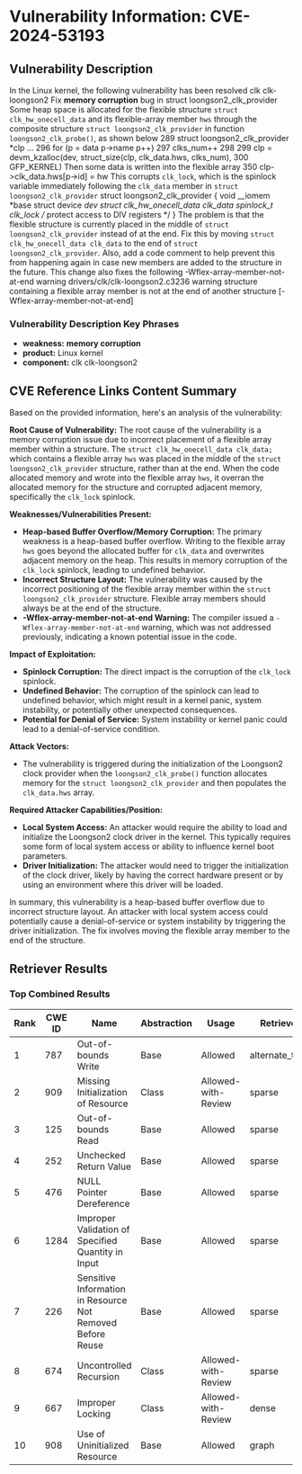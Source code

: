 # Vulnerability Information: CVE-2024-53193

## Vulnerability Description
In the Linux kernel, the following vulnerability has been resolved clk clk-loongson2 Fix **memory corruption** bug in struct loongson2_clk_provider Some heap space is allocated for the flexible structure `struct clk_hw_onecell_data` and its flexible-array member `hws` through the composite structure `struct loongson2_clk_provider` in function `loongson2_clk_probe()`, as shown below 289 struct loongson2_clk_provider *clp ... 296 for (p = data p->name p++) 297 clks_num++ 298 299 clp = devm_kzalloc(dev, struct_size(clp, clk_data.hws, clks_num), 300 GFP_KERNEL) Then some data is written into the flexible array 350 clp->clk_data.hws[p->id] = hw This corrupts `clk_lock`, which is the spinlock variable immediately following the `clk_data` member in `struct loongson2_clk_provider` struct loongson2_clk_provider { void __iomem *base struct device *dev struct clk_hw_onecell_data clk_data spinlock_t clk_lock /* protect access to DIV registers */ } The problem is that the flexible structure is currently placed in the middle of `struct loongson2_clk_provider` instead of at the end. Fix this by moving `struct clk_hw_onecell_data clk_data` to the end of `struct loongson2_clk_provider`. Also, add a code comment to help prevent this from happening again in case new members are added to the structure in the future. This change also fixes the following -Wflex-array-member-not-at-end warning drivers/clk/clk-loongson2.c3236 warning structure containing a flexible array member is not at the end of another structure [-Wflex-array-member-not-at-end]

### Vulnerability Description Key Phrases
- **weakness:** **memory corruption**
- **product:** Linux kernel
- **component:** clk clk-loongson2

## CVE Reference Links Content Summary
Based on the provided information, here's an analysis of the vulnerability:

**Root Cause of Vulnerability:**
The root cause of the vulnerability is a memory corruption issue due to incorrect placement of a flexible array member within a structure. The `struct clk_hw_onecell_data clk_data;` which contains a flexible array `hws` was placed in the middle of the `struct loongson2_clk_provider` structure, rather than at the end. When the code allocated memory and wrote into the flexible array `hws`, it overran the allocated memory for the structure and corrupted adjacent memory, specifically the `clk_lock` spinlock.

**Weaknesses/Vulnerabilities Present:**
- **Heap-based Buffer Overflow/Memory Corruption:** The primary weakness is a heap-based buffer overflow. Writing to the flexible array `hws` goes beyond the allocated buffer for `clk_data` and overwrites adjacent memory on the heap. This results in memory corruption of the `clk_lock` spinlock, leading to undefined behavior.
- **Incorrect Structure Layout:** The vulnerability was caused by the incorrect positioning of the flexible array member within the `struct loongson2_clk_provider` structure. Flexible array members should always be at the end of the structure.
- **-Wflex-array-member-not-at-end Warning:**  The compiler issued a `-Wflex-array-member-not-at-end` warning, which was not addressed previously, indicating a known potential issue in the code.

**Impact of Exploitation:**
- **Spinlock Corruption:** The direct impact is the corruption of the `clk_lock` spinlock.
- **Undefined Behavior:** The corruption of the spinlock can lead to undefined behavior, which might result in a kernel panic, system instability, or potentially other unexpected consequences.
- **Potential for Denial of Service:** System instability or kernel panic could lead to a denial-of-service condition.

**Attack Vectors:**
- The vulnerability is triggered during the initialization of the Loongson2 clock provider when the `loongson2_clk_probe()` function allocates memory for the `struct loongson2_clk_provider` and then populates the `clk_data.hws` array.

**Required Attacker Capabilities/Position:**
- **Local System Access:** An attacker would require the ability to load and initialize the Loongson2 clock driver in the kernel. This typically requires some form of local system access or ability to influence kernel boot parameters.
- **Driver Initialization:** The attacker would need to trigger the initialization of the clock driver, likely by having the correct hardware present or by using an environment where this driver will be loaded.

In summary, this vulnerability is a heap-based buffer overflow due to incorrect structure layout. An attacker with local system access could potentially cause a denial-of-service or system instability by triggering the driver initialization. The fix involves moving the flexible array member to the end of the structure.

## Retriever Results

### Top Combined Results

| Rank | CWE ID | Name | Abstraction | Usage  | Retrievers | Individual Scores |
|------|--------|------|-------------|-------|------------|-------------------|
| 1 | 787 | Out-of-bounds Write | Base | Allowed | alternate_terms | 1.000 |
| 2 | 909 | Missing Initialization of Resource | Class | Allowed-with-Review | sparse | 0.915 |
| 3 | 125 | Out-of-bounds Read | Base | Allowed | sparse | 0.821 |
| 4 | 252 | Unchecked Return Value | Base | Allowed | sparse | 0.805 |
| 5 | 476 | NULL Pointer Dereference | Base | Allowed | sparse | 0.799 |
| 6 | 1284 | Improper Validation of Specified Quantity in Input | Base | Allowed | sparse | 0.797 |
| 7 | 226 | Sensitive Information in Resource Not Removed Before Reuse | Base | Allowed | sparse | 0.793 |
| 8 | 674 | Uncontrolled Recursion | Class | Allowed-with-Review | sparse | 0.784 |
| 9 | 667 | Improper Locking | Class | Allowed-with-Review | dense | 0.552 |
| 10 | 908 | Use of Uninitialized Resource | Base | Allowed | graph | 0.003 |

